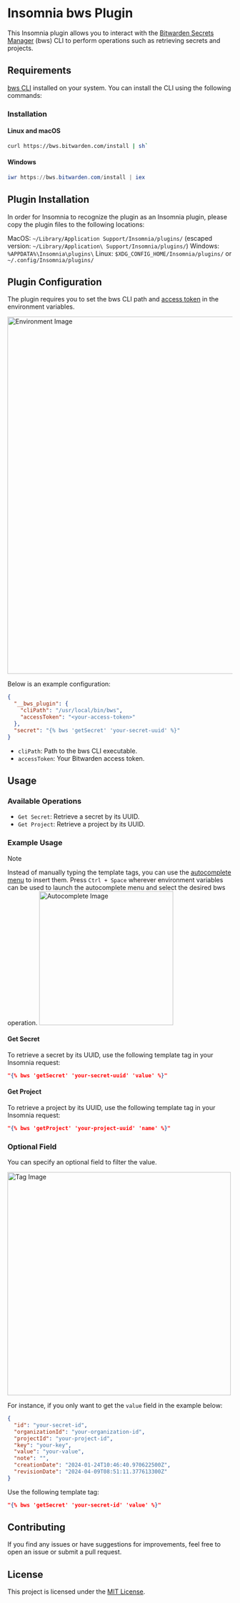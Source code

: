 
# Insomnia bws Plugin

This Insomnia plugin allows you to interact with the [Bitwarden Secrets Manager](https://bitwarden.com/products/secrets-manager/) (bws) CLI to perform operations such as retrieving secrets and projects.

## Requirements

[bws CLI](https://bitwarden.com/help/secrets-manager-cli/) installed on your system. You can install the CLI using the following commands:

### Installation

#### Linux and macOS
```sh
curl https://bws.bitwarden.com/install | sh` 
```

#### Windows

```powershell
iwr https://bws.bitwarden.com/install | iex
```

## Plugin Installation
In order for Insomnia to recognize the plugin as an Insomnia plugin, please copy the plugin files to the following locations:

MacOS: `~/Library/Application Support/Insomnia/plugins/` (escaped version: `~/Library/Application\ Support/Insomnia/plugins/`)
Windows: `%APPDATA%\Insomnia\plugins\`
Linux: `$XDG_CONFIG_HOME/Insomnia/plugins/` or `~/.config/Insomnia/plugins/`

## Plugin Configuration

The plugin requires you to set the bws CLI path and [access token](https://bitwarden.com/help/access-tokens/) in the environment variables. 

<img src="./images/environment.png" alt="Environment Image" width="800"/>

Below is an example configuration:

```json
{
  "__bws_plugin": {
    "cliPath": "/usr/local/bin/bws",
    "accessToken": "<your-access-token>"
  },
  "secret": "{% bws 'getSecret' 'your-secret-uuid' %}"
}
``` 

-   `cliPath`: Path to the bws CLI executable.
-   `accessToken`: Your Bitwarden access token.

## Usage

### Available Operations

-   `Get Secret`: Retrieve a secret by its UUID.
-   `Get Project`: Retrieve a project by its UUID.

### Example Usage
> [!NOTE]  
> Instead of manually typing the template tags, you can use the [autocomplete menu](https://docs.insomnia.rest/insomnia/environment-variables#referencing-environment-variables) to insert them. Press `Ctrl + Space` wherever environment variables can be used to launch the autocomplete menu and select the desired bws operation.
> <img src="./images/autocomplete.png" alt="Autocomplete Image" width="300"/>


#### Get Secret

To retrieve a secret by its UUID, use the following template tag in your Insomnia request:

```json
"{% bws 'getSecret' 'your-secret-uuid' 'value' %}"
```

#### Get Project

To retrieve a project by its UUID, use the following template tag in your Insomnia request:

```json
"{% bws 'getProject' 'your-project-uuid' 'name' %}"
```

### Optional Field
You can specify an optional field to filter the value.

<img src="./images/tag.png" alt="Tag Image" width="500"/>

For instance, if you only want to get the `value` field in the example below:

```json
{
  "id": "your-secret-id",
  "organizationId": "your-organization-id",
  "projectId": "your-project-id",
  "key": "your-key",
  "value": "your-value",
  "note": "",
  "creationDate": "2024-01-24T10:46:40.970622500Z",
  "revisionDate": "2024-04-09T08:51:11.377613300Z"
}
```

Use the following template tag:

```json
"{% bws 'getSecret' 'your-secret-id' 'value' %}"
```

## Contributing

If you find any issues or have suggestions for improvements, feel free to open an issue or submit a pull request.

## License

This project is licensed under the [MIT License](https://github.com/maxkpower/insomnia-bitwarden-secrets/blob/main/LICENSE).